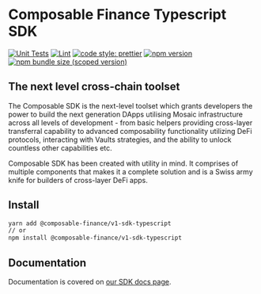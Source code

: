 # Composable Finance Typescript SDK

[![Unit Tests](https://github.com/ComposableFi/v1-sdk-typescript/workflows/Unit%20Tests/badge.svg)](https://github.com/ComposableFi/v1-sdk-typescript/actions?query=workflow%3A%22Unit+Tests%22)
[![Lint](https://github.com/ComposableFi/v1-sdk-typescript/workflows/Lint/badge.svg)](https://github.com/ComposableFi/v1-sdk-typescript/actions?query=workflow%3ALint)
[![code style: prettier](https://img.shields.io/badge/code_style-prettier-ff69b4.svg?style=flat-square)](https://github.com/prettier/prettier)
[![npm version](https://img.shields.io/npm/v/@composable-finance/v1-sdk-typescript/latest.svg)](https://www.npmjs.com/package/@composable-finance/v1-sdk-typescript/v/latest)
[![npm bundle size (scoped version)](https://img.shields.io/bundlephobia/minzip/@composable-finance/v1-sdk-typescript/latest.svg)](https://bundlephobia.com/result?p=@composable-finance/v1-sdk-typescript@latest)

## The next level cross-chain toolset

The Composable SDK is the next-level toolset which grants developers the power to build the next generation DApps utilising Mosaic infrastructure across all levels of development - from basic helpers providing cross-layer transferral capability to advanced composability functionality utilizing DeFi protocols, interacting with Vaults strategies, and the ability to unlock countless other capabilities etc.

Composable SDK has been created with utility in mind. It comprises of multiple components that makes it a complete solution and is a Swiss army knife for builders of cross-layer DeFi apps.

## Install

```bash
yarn add @composable-finance/v1-sdk-typescript
// or
npm install @composable-finance/v1-sdk-typescript
```

## Documentation

Documentation is covered on [our SDK docs page](https://sdk-docs.composable.finance/sdk/typescript/typescript-quick-start).

